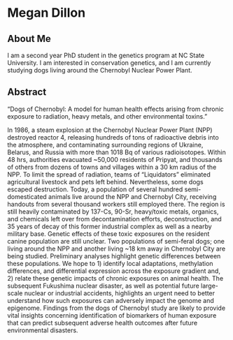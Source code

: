 # Megan Dillon

## About Me
I am a second year PhD student in the genetics program at NC State University. I am interested in conservation genetics, and I am currently studying dogs living around the Chernobyl Nuclear Power Plant.





## Abstract

“Dogs of Chernobyl: A model for human health effects arising from chronic exposure to radiation, heavy metals, and other environmental toxins.”

In 1986, a steam explosion at the Chernobyl Nuclear Power Plant (NPP) destroyed reactor 4, releasing hundreds of tons of radioactive debris into the atmosphere, and contaminating surrounding regions of Ukraine, Belarus, and Russia with more than 1018 Bq of various radioisotopes. Within 48 hrs, authorities evacuated ~50,000 residents of Pripyat, and thousands of others from dozens of towns and villages within a 30 km radius of the NPP. To limit the spread of radiation, teams of “Liquidators” eliminated agricultural livestock and pets left behind. Nevertheless, some dogs escaped destruction. Today, a population of several hundred semi-domesticated animals live around the NPP and Chernobyl City, receiving handouts from several thousand workers still employed there. The region is still heavily contaminated by 137-Cs, 90-Sr, heavy/toxic metals, organics, and chemicals left over from decontamination efforts, deconstruction, and 35 years of decay of this former industrial complex as well as a nearby military base. Genetic effects of these toxic exposures on the resident canine population are still unclear. Two populations of semi-feral dogs; one living around the NPP and another living ~18 km away in Chernobyl City are being studied. Preliminary analyses highlight genetic differences between these populations. We hope to 1) identify local adaptations, methylation differences, and differential expression across the exposure gradient and, 2) relate these genetic impacts of chronic exposures on animal health. The subsequent Fukushima nuclear disaster, as well as potential future large-scale nuclear or industrial accidents, highlights an urgent need to better understand how such exposures can adversely impact the genome and epigenome. Findings from the dogs of Chernobyl study are likely to provide vital insights concerning identification of biomarkers of human exposure that can predict subsequent adverse health outcomes after future environmental disasters.
